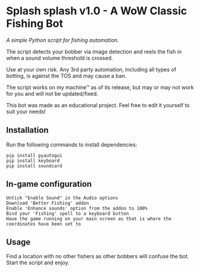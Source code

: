 # Splash splash v1.0 - A WoW Classic Fishing Bot

*A simple Python script for fishing automation.*

The script detects your bobber via image detection and reels the fish in when a sound volume threshold is crossed.

Use at your own risk. Any 3rd party automation, including all types of botting, is against the TOS and may cause a ban.

The script works on my machine™ as of its release, but may or may not work for you and will not be updated/fixed.

This bot was made as an educational project. Feel free to edit it yourself to suit your needs!


## Installation

Run the following commands to install dependencies:

```
pip install pyautogui
pip install keyboard
pip install soundcard
```

## In-game configuration

```
Untick "Enable Sound" in the Audio options
Download 'Better Fishing' addon
Enable 'Enhance sounds' option from the addon to 100%
Bind your 'Fishing' spell to a keyboard button
Have the game running on your main screen as that is where the coordinates have been set to
```

## Usage

Find a location with no other fishers as other bobbers will confuse the bot. Start the script and enjoy.

